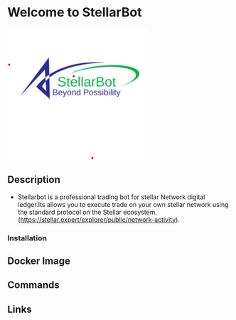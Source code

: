 
# Welcome to  StellarBot
![stellarbot](src/images/stellarbot.png)


## Description

   - Stellarbot is a professional trading bot for stellar Network digital ledger.Its allows you to execute trade  on your own stellar  network using the standard protocol on the Stellar ecosystem. (https://stellar.expert/explorer/public/network-activity).


### Installation


## Docker Image


## Commands




## Links



 

